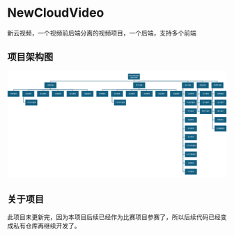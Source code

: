 # NewCloudVideo
新云视频，一个视频前后端分离的视频项目，一个后端，支持多个前端

## 项目架构图
![img.png](src/main/resources/img.png)

## 关于项目
此项目未更新完，因为本项目后续已经作为比赛项目参赛了，所以后续代码已经变成私有仓库再继续开发了。
